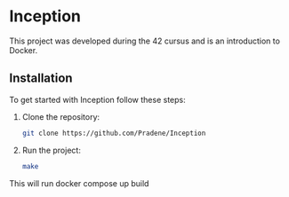 # Inception

This project was developed during the 42 cursus and is an introduction to Docker.

## Installation

To get started with Inception follow these steps:

1. Clone the repository:
    ```bash
    git clone https://github.com/Pradene/Inception
    ```

2. Run the project:
    ```bash
    make
    ```
This will run docker compose up build